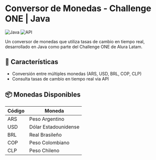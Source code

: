 # Conversor de Monedas - Challenge ONE | Java

![Java](https://img.shields.io/badge/Java-17%2B-blue)
![API](https://img.shields.io/badge/API-ExchangeRate--API-orange)

Un conversor de monedas que utiliza tasas de cambio en tiempo real, desarrollado en Java como parte del Challenge ONE de Alura Latam.

## 🚀 Características

- Conversión entre múltiples monedas (ARS, USD, BRL, COP, CLP)
- Consulta tasas de cambio en tiempo real via API

## 📦 Monedas Disponibles

| Código | Moneda                  |
|--------|-------------------------|
| ARS    | Peso Argentino          |
| USD    | Dólar Estadounidense    |
| BRL    | Real Brasileño          |
| COP    | Peso Colombiano         |
| CLP    | Peso Chileno            |

